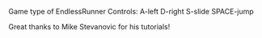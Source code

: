 Game type of EndlessRunner
Controls:
A-left D-right S-slide SPACE-jump

Great thanks to Mike Stevanovic for his tutorials!
